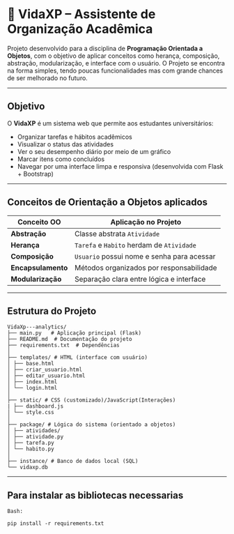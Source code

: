 # 🌱 VidaXP – Assistente de Organização Acadêmica

Projeto desenvolvido para a disciplina de **Programação Orientada a Objetos**, com o objetivo de aplicar conceitos como herança, composição, abstração, modularização, e interface com o usuário. O Projeto se encontra na forma simples, tendo poucas funcionalidades mas com grande chances de ser melhorado no futuro.

---

##  Objetivo

O **VidaXP** é um sistema web que permite aos estudantes universitários:

- Organizar tarefas e hábitos acadêmicos
- Visualizar o status das atividades
- Ver o seu desempenho diário por meio de um gráfico
- Marcar itens como concluídos
- Navegar por uma interface limpa e responsiva (desenvolvida com Flask + Bootstrap)

---

##  Conceitos de Orientação a Objetos aplicados

| Conceito OO       | Aplicação no Projeto                    |
|-------------------|------------------------------------------|
| **Abstração**     | Classe abstrata `Atividade`             |
| **Herança**       | `Tarefa` e `Habito` herdam de `Atividade` |
| **Composição**    | `Usuario` possui nome e senha para acessar |
| **Encapsulamento**| Métodos organizados por responsabilidade |
| **Modularização** | Separação clara entre lógica e interface |

---

##  Estrutura do Projeto
```
VidaXp---analytics/
├── main.py   # Aplicação principal (Flask)
├── README.md  # Documentação do projeto
├── requirements.txt  # Dependências
│
├── templates/ # HTML (interface com usuário)
│ ├── base.html
│ ├── criar_usuario.html
│ ├── editar_usuario.html
│ ├── index.html
│ └── login.html
│
├── static/ # CSS (customizado)/JavaScript(Interações)
| ├── dashboard.js
│ └── style.css
│
├── package/ # Lógica do sistema (orientado a objetos)
│ ├── atividades/
│ ├── atividade.py
│ ├── tarefa.py
│ └── habito.py
│
├── instance/ # Banco de dados local (SQL)
└── vidaxp.db
```
---

## Para instalar as bibliotecas necessarias 

`Bash:`

```
pip install -r requirements.txt
```
